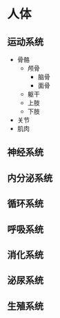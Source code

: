 # 人体
## 运动系统
+ 骨骼
    + 颅骨
        + 脑骨
        + 面骨
    + 躯干
    + 上肢
    + 下肢
+ 关节
+ 肌肉
## 神经系统
## 内分泌系统
## 循环系统
## 呼吸系统
## 消化系统
## 泌尿系统
## 生殖系统